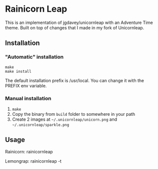 Rainicorn Leap
===========

This is an implementation of jgdavey/unicornleap with an Adventure Time theme. Built on top of changes that I made in my fork of Unicornleap.

Installation
------------

### "Automatic" installation

    make
    make install

The default installation prefix is /usr/local. You can change it with
the PREFIX env variable.

### Manual installation

1. `make`
2.  Copy the binary from `build` folder to somewhere in your path
3.  Create 2 images at `~/.unicornleap/unicorn.png` and `~/.unicornleap/sparkle.png`


Usage
-----

Rainicorn:
    rainicornleap
    
Lemongrap:
    rainicornleap -t
